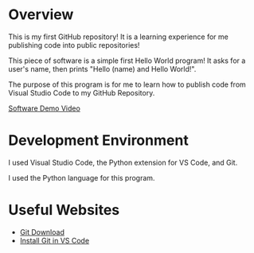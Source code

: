 # Overview

This is my first GitHub repository! It is a learning experience for me 
publishing code into public repositories!

This piece of software is a simple first Hello World program! It asks for a user's name, then prints "Hello (name) and Hello World!".

The purpose of this program is for me to learn how to publish code from Visual Studio Code to my GitHub Repository.

[Software Demo Video](https://youtu.be/c2qgpc3sijc)

# Development Environment

I used Visual Studio Code, the Python extension for VS Code, and Git.

I used the Python language for this program.

# Useful Websites

* [Git Download](https://git-scm.com/download)
* [Install Git in VS Code](https://www.geeksforgeeks.org/how-to-install-git-in-vs-code/)
